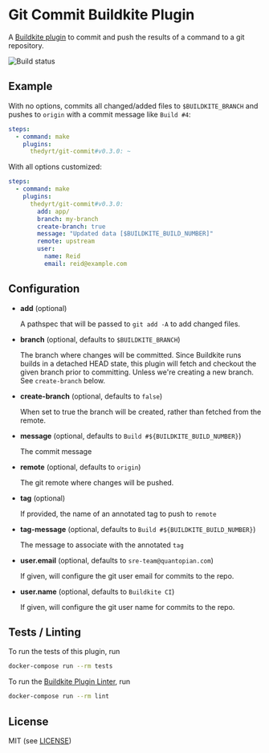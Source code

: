 # Git Commit Buildkite Plugin

A [Buildkite plugin](https://buildkite.com/docs/agent/v3/plugins) to commit and push the results of a command to a git repository.

![Build status](https://badge.buildkite.com/6ba53099446c9851ed9befdcd1c5c0f00990a072cea6b07f6c.svg)

## Example

With no options, commits all changed/added files to `$BUILDKITE_BRANCH` and pushes to `origin` with a commit message like `Build #4`:

```yml
steps:
  - command: make
    plugins:
      thedyrt/git-commit#v0.3.0: ~
```

With all options customized:

```yml
steps:
  - command: make
    plugins:
      thedyrt/git-commit#v0.3.0:
        add: app/
        branch: my-branch
        create-branch: true
        message: "Updated data [$BUILDKITE_BUILD_NUMBER]"
        remote: upstream
        user:
          name: Reid
          email: reid@example.com
```

## Configuration

- **add** (optional)

    A pathspec that will be passed to `git add -A` to add changed files.

- **branch** (optional, defaults to `$BUILDKITE_BRANCH`)

    The branch where changes will be committed. Since Buildkite runs builds in a detached HEAD state, this plugin will fetch and checkout the given branch prior to committing. Unless we're creating a new branch. See `create-branch` below.

- **create-branch** (optional, defaults to `false`)

    When set to true the branch will be created, rather than fetched from the remote.

- **message** (optional, defaults to `Build #${BUILDKITE_BUILD_NUMBER}`)

    The commit message

- **remote** (optional, defaults to `origin`)

    The git remote where changes will be pushed.

- **tag** (optional)

    If provided, the name of an annotated tag to push to `remote`

- **tag-message** (optional, defaults to `Build #${BUILDKITE_BUILD_NUMBER}`)

    The message to associate with the annotated `tag`

- **user.email** (optional, defaults to `sre-team@quantopian.com`)

    If given, will configure the git user email for commits to the repo.

- **user.name** (optional, defaults to `Buildkite CI`)

    If given, will configure the git user name for commits to the repo.


## Tests / Linting

To run the tests of this plugin, run

```sh
docker-compose run --rm tests
```

To run the [Buildkite Plugin Linter](https://github.com/buildkite-plugins/buildkite-plugin-linter), run

```sh
docker-compose run --rm lint
```

## License

MIT (see [LICENSE](LICENSE))
